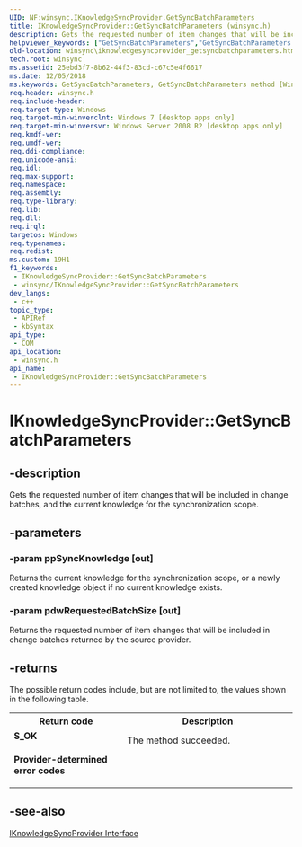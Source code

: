 ```yaml
---
UID: NF:winsync.IKnowledgeSyncProvider.GetSyncBatchParameters
title: IKnowledgeSyncProvider::GetSyncBatchParameters (winsync.h)
description: Gets the requested number of item changes that will be included in change batches, and the current knowledge for the synchronization scope.
helpviewer_keywords: ["GetSyncBatchParameters","GetSyncBatchParameters method [Windows Sync]","GetSyncBatchParameters method [Windows Sync]","IKnowledgeSyncProvider interface","IKnowledgeSyncProvider interface [Windows Sync]","GetSyncBatchParameters method","IKnowledgeSyncProvider.GetSyncBatchParameters","IKnowledgeSyncProvider::GetSyncBatchParameters","winsync.iknowledgesyncprovider_getsyncbatchparameters","winsync/IKnowledgeSyncProvider::GetSyncBatchParameters"]
old-location: winsync\iknowledgesyncprovider_getsyncbatchparameters.htm
tech.root: winsync
ms.assetid: 25ebd3f7-8b62-44f3-83cd-c67c5e4f6617
ms.date: 12/05/2018
ms.keywords: GetSyncBatchParameters, GetSyncBatchParameters method [Windows Sync], GetSyncBatchParameters method [Windows Sync],IKnowledgeSyncProvider interface, IKnowledgeSyncProvider interface [Windows Sync],GetSyncBatchParameters method, IKnowledgeSyncProvider.GetSyncBatchParameters, IKnowledgeSyncProvider::GetSyncBatchParameters, winsync.iknowledgesyncprovider_getsyncbatchparameters, winsync/IKnowledgeSyncProvider::GetSyncBatchParameters
req.header: winsync.h
req.include-header: 
req.target-type: Windows
req.target-min-winverclnt: Windows 7 [desktop apps only]
req.target-min-winversvr: Windows Server 2008 R2 [desktop apps only]
req.kmdf-ver: 
req.umdf-ver: 
req.ddi-compliance: 
req.unicode-ansi: 
req.idl: 
req.max-support: 
req.namespace: 
req.assembly: 
req.type-library: 
req.lib: 
req.dll: 
req.irql: 
targetos: Windows
req.typenames: 
req.redist: 
ms.custom: 19H1
f1_keywords:
 - IKnowledgeSyncProvider::GetSyncBatchParameters
 - winsync/IKnowledgeSyncProvider::GetSyncBatchParameters
dev_langs:
 - c++
topic_type:
 - APIRef
 - kbSyntax
api_type:
 - COM
api_location:
 - winsync.h
api_name:
 - IKnowledgeSyncProvider::GetSyncBatchParameters
---
```


# IKnowledgeSyncProvider::GetSyncBatchParameters


## -description

Gets the requested number of item changes that will be included in change batches, and the current knowledge for the synchronization scope.

## -parameters

### -param ppSyncKnowledge [out]

Returns the current knowledge for the synchronization scope, or a newly created knowledge object if no current knowledge exists.

### -param pdwRequestedBatchSize [out]

Returns the requested number of item changes that will be included in change batches returned by the source provider.

## -returns

The possible return codes include, but are not limited to, the values shown in the following table.

<table>
<tr>
<th>Return code</th>
<th>Description</th>
</tr>
<tr>
<td width="40%">
<dl>
<dt><b>S_OK</b></dt>
</dl>
</td>
<td width="60%">
The method succeeded.

</td>
</tr>
<tr>
<td width="40%">
<dl>
<dt><b>Provider-determined error codes</b></dt>
</dl>
</td>
<td width="60%"></td>
</tr>
</table>

## -see-also

<a href="/previous-versions/windows/desktop/api/winsync/nn-winsync-iknowledgesyncprovider">IKnowledgeSyncProvider Interface</a>

